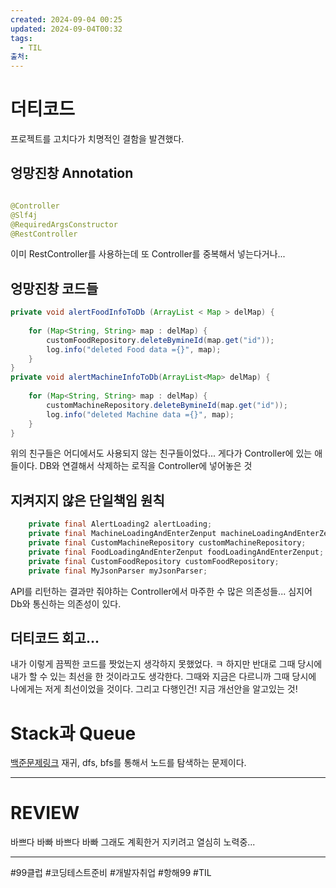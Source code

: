 ```yaml
---
created: 2024-09-04 00:25
updated: 2024-09-04T00:32
tags:
  - TIL
출처: 
---
```

# 더티코드
프로젝트를 고치다가 치명적인 결함을 발견했다.

## 엉망진창 Annotation
``` java

@Controller  
@Slf4j  
@RequiredArgsConstructor  
@RestController
```

이미 RestController를 사용하는데 또 Controller를 중복해서 넣는다거나...

## 엉망진창 코드들

``` java
private void alertFoodInfoToDb (ArrayList < Map > delMap) {  
  
    for (Map<String, String> map : delMap) {  
        customFoodRepository.deleteBymineId(map.get("id"));  
        log.info("deleted Food data ={}", map);  
    }  
}  
private void alertMachineInfoToDb(ArrayList<Map> delMap) {  
  
    for (Map<String, String> map : delMap) {  
        customMachineRepository.deleteBymineId(map.get("id"));  
        log.info("deleted Machine data ={}", map);  
    }  
}

```

위의 친구들은 어디에서도 사용되지 않는 친구들이었다... 
게다가 Controller에 있는 애들이다.
DB와 연결해서 삭제하는 로직을 Controller에 넣어놓은 것 


## 지켜지지 않은 단일책임 원칙
```java
    private final AlertLoading2 alertLoading;  
    private final MachineLoadingAndEnterZenput machineLoadingAndEnterZenput;  
    private final CustomMachineRepository customMachineRepository;  
    private final FoodLoadingAndEnterZenput foodLoadingAndEnterZenput;  
    private final CustomFoodRepository customFoodRepository;  
    private final MyJsonParser myJsonParser;
```

API를 리턴하는 결과만 줘야하는 Controller에서 마주한 수 많은 의존성들... 심지어 Db와 통신하는 의존성이 있다. 


## 더티코드 회고...
내가 이렇게 끔찍한 코드를 짯었는지 생각하지 못했었다. ㅋ 
하지만 반대로 그때 당시에 내가 할 수 있는 최선을 한 것이라고도 생각한다. 그때와 지금은 다르니까 그때 당시에 나에게는 저게 최선이었을 것이다. 그리고 다행인건! 지금 개선안을 알고있는 것!


# Stack과 Queue
[백준문제링크](https://www.acmicpc.net/problem/11724)
재귀, dfs, bfs를 통해서 노드를 탐색하는 문제이다. 


---
# REVIEW
바쁘다 바빠 바쁘다 바빠 
그래도 계획한거 지키려고 열심히 노력중... 

---
 #99클럽 #코딩테스트준비 #개발자취업 #항해99 #TIL